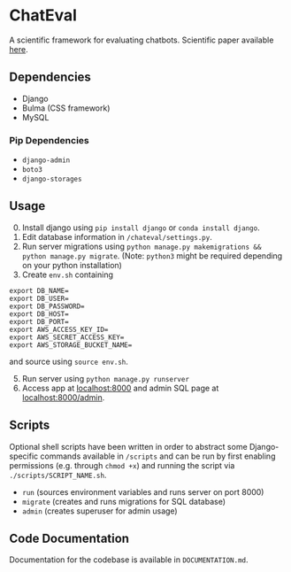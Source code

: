 # ChatEval
A scientific framework for evaluating chatbots. Scientific
paper available [here](https://github.com/chateval/ChatEval/blob/master/paper/Chatbot_Evaluation_Demo_2018_EMNLP.pdf).

## Dependencies
- Django
- Bulma (CSS framework)
- MySQL

### Pip Dependencies  
- `django-admin`
- `boto3`
- `django-storages`

## Usage
0. Install django using `pip install django` or `conda install django`.
2. Edit database information in `/chateval/settings.py`.
3. Run server migrations using `python manage.py makemigrations && python manage.py migrate`. (Note: `python3` might be required depending on your python installation)
4. Create `env.sh` containing
```
export DB_NAME=
export DB_USER=
export DB_PASSWORD=
export DB_HOST=
export DB_PORT=
export AWS_ACCESS_KEY_ID=
export AWS_SECRET_ACCESS_KEY=
export AWS_STORAGE_BUCKET_NAME=
```
and source using `source env.sh`.

5. Run server using `python manage.py runserver`
6. Access app at [localhost:8000](localhost:8000) and admin SQL page at [localhost:8000/admin](localhost:8000/admin).

## Scripts
Optional shell scripts have been written in order to abstract some Django-specific commands available in `/scripts` and can be run
by first enabling permissions (e.g. through `chmod +x`) and running the script via `./scripts/SCRIPT_NAME.sh`.

- `run` (sources environment variables and runs server on port 8000)
- `migrate` (creates and runs migrations for SQL database)
- `admin` (creates superuser for admin usage)

## Code Documentation
Documentation for the codebase is available in `DOCUMENTATION.md`.
